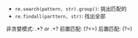 - `re.search(pattern, str).group()`: 挑出匹配的
- `re.findall(parttern, str)`: 找出全部

非贪婪模式: .*? or .+?
前置匹配: (?<=)
后置匹配: (?=)
